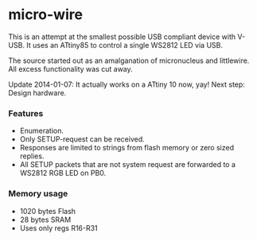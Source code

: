 micro-wire
==========

This is an attempt at the smallest possible USB compliant device with V-USB. It uses an ATtiny85 
to control a single WS2812 LED via USB. 

The source started out as an amalganation of micronucleus and littlewire. All excess functionality was cut away.

Update 2014-01-07: It actually works on a ATtiny 10 now, yay! Next step: Design hardware.

### Features ###
 * Enumeration.
 * Only SETUP-request can be received.
 * Responses are limited to strings from flash memory or zero sized replies.
 * All SETUP packets that are not system request are forwarded to a WS2812 RGB LED on PB0.
 
### Memory usage ###
  * 1020 bytes Flash
  * 28 bytes SRAM
  * Uses only regs R16-R31
 






